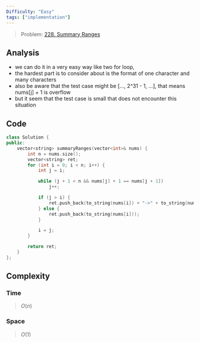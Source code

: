 ```yaml
---
Difficulty: "Easy"
tags: ["implementation"]
---
```


> Problem: [228. Summary Ranges](https://leetcode.com/problems/summary-ranges/description/)

## Analysis 
- we can do it in a very easy way like two for loop, 
- the hardest part is to consider about is the format of one character and many characters
- also be aware that the test case might be [..., 2^31 - 1, ...], that means nums[j] + 1 is overflow
- but it seem that the test case is small that does not encounter this situation

## Code 
```c++
class Solution {
public:
    vector<string> summaryRanges(vector<int>& nums) {
        int n = nums.size();
        vector<string> ret;
        for (int i = 0; i < n; i++) {
            int j = i;

            while (j + 1 < n && nums[j] + 1 == nums[j + 1])
                j++;

            if (j > i) {
                ret.push_back(to_string(nums[i]) + "->" + to_string(nums[j]));
            } else {
                ret.push_back(to_string(nums[i]));
            }

            i = j;
        }

        return ret;
    }
};
```	
## Complexity
### Time
>$O(n)$
### Space
>$O(1)$
